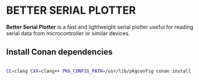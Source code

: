 # BETTER SERIAL PLOTTER

**Better Serial Plotter** is a fast and lightweight serial plotter useful for reading serial data from microcontroller or similar devices.

## Install Conan dependencies

```bash

CC=clang CXX=clang++ PKG_CONFIG_PATH=/usr/lib/pkgconfig conan install . --output-folder=build --build=missing -s build_type=<Debug|Release>

```
